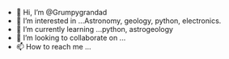 - 👋 Hi, I’m @Grumpygrandad
- 👀 I’m interested in ...Astronomy, geology, python, electronics.
- 🌱 I’m currently learning ...python, astrogeology
- 💞️ I’m looking to collaborate on ...
- 📫 How to reach me ...

<!---
Grumpygrandad/Grumpygrandad is a ✨ special ✨ repository because its `README.md` (this file) appears on your GitHub profile.
You can click the Preview link to take a look at your changes.
--->
